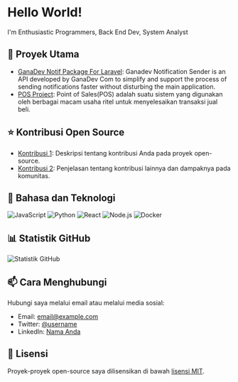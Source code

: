 # Hello World!
I'm Enthusiastic Programmers, Back End Dev, System Analyst
## 🚀 Proyek Utama

- [GanaDev Notif Package For Laravel](https://github.com/deyan-ardi/ganadev-notif): Ganadev Notification Sender is an API developed by GanaDev Com to simplify and support the process of sending notifications faster without disturbing the main application. 
- [POS Project](https://github.com/deyan-ardi/pos-project): Point of Sales(POS) adalah suatu sistem yang digunakan oleh berbagai macam usaha ritel untuk menyelesaikan transaksi jual beli. 

## ⭐️ Kontribusi Open Source

- [Kontribusi 1](https://github.com/upstream-repo/deyan-ardi/pull/123): Deskripsi tentang kontribusi Anda pada proyek open-source.
- [Kontribusi 2](https://github.com/upstream-repo/deyan-ardi/pull/456): Penjelasan tentang kontribusi lainnya dan dampaknya pada komunitas.

## 🔧 Bahasa dan Teknologi

![JavaScript](https://img.shields.io/badge/-JavaScript-F7DF1E?style=flat&logo=javascript&logoColor=black)
![Python](https://img.shields.io/badge/-Python-3776AB?style=flat&logo=python&logoColor=white)
![React](https://img.shields.io/badge/-React-61DAFB?style=flat&logo=react&logoColor=black)
![Node.js](https://img.shields.io/badge/-Node.js-339933?style=flat&logo=node.js&logoColor=white)
![Docker](https://img.shields.io/badge/-Docker-2496ED?style=flat&logo=docker&logoColor=white)

## 📊 Statistik GitHub

![Statistik GitHub](https://github-readme-stats.vercel.app/api?username=deyan-ardi&show_icons=true&count_private=true&hide=stars,issues&theme=radical)

## 📫 Cara Menghubungi

Hubungi saya melalui email atau melalui media sosial:

- Email: [email@example.com](mailto:email@example.com)
- Twitter: [@username](https://twitter.com/username)
- LinkedIn: [Nama Anda](https://www.linkedin.com/in/username)

## 📜 Lisensi

Proyek-proyek open-source saya dilisensikan di bawah [lisensi MIT](LICENSE).
